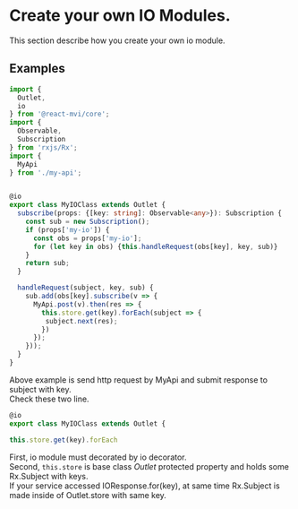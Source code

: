 # Create your own IO Modules.

This section describe how you create your own io module.

## Examples

```typescript
import {
  Outlet,
  io
} from '@react-mvi/core';
import {
  Observable,
  Subscription
} from 'rxjs/Rx';
import {
  MyApi
} from './my-api';


@io
export class MyIOClass extends Outlet {
  subscribe(props: {[key: string]: Observable<any>}): Subscription {
    const sub = new Subscription();
    if (props['my-io']) {
      const obs = props['my-io'];
      for (let key in obs) {this.handleRequest(obs[key], key, sub)}
    }
    return sub;
  }

  handleRequest(subject, key, sub) {
    sub.add(obs[key].subscribe(v => {
      MyApi.post(v).then(res => {
        this.store.get(key).forEach(subject => {
         subject.next(res);
        })
      });
    }));
  }
}
```

Above example is send http request by MyApi and submit response to subject with key.  
Check these two line.


```typescript
@io
export class MyIOClass extends Outlet {
```

```typescript
this.store.get(key).forEach
```

First, io module must decorated by io decorator.  
Second, `this.store` is base class _Outlet_ protected property and holds some Rx.Subject with keys.  
If your service accessed IOResponse.for(key), at same time Rx.Subject is made inside of Outlet.store with same key.
